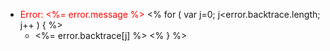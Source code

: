 - <span style="color: red">Error: <%= error.message %></span>
<% for ( var j=0; j<error.backtrace.length; j++ ) { %>
    - <%= error.backtrace[j] %>
<% } %>